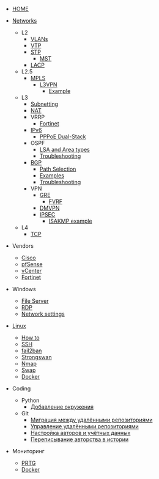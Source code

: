 <!-- docs/_sidebar.md -->


* [HOME](./)

* [Networks](./Networks/routing_protocols_AD)
  * L2
    * [VLANs](./Networks/VLANs/common)
    * [VTP](./Networks/VLANs/vtp)
    * [STP](./Networks/STP/common)
      * [MST](./Networks/STP/mstp)
    * [LACP](./Networks/LACP/config_guide)
  * L2.5
    * [MPLS](./Networks/MPLS/common)
      * [L3VPN](./Networks/MPLS/l3vpn)
        * [Example](./Networks/MPLS/prod_example)
  * L3
    * [Subnetting](./Networks/subneting)
    * [NAT](./Networks/NAT/common)
    * VRRP
      * [Fortinet](./Networks/VRRP/fortinet_example)
    * [IPv6](./Networks/IPv6/basic)
      * [PPPoE Dual-Stack](./Networks/IPv6/pppoe_dual-stack)
    * OSPF
      * [LSA and Area types](./Networks/OSPF/LSA_and_areas)
      * [Troubleshooting](./Networks/OSPF/troubleshoot)
    * [BGP](./Networks/BGP/main_features)
      * [Path Selection](./Networks/BGP/bgp_path_selection)
      * [Examples](./Networks/BGP/bgp_examples)
      * [Troubleshooting](./Networks/BGP/troubleshooting)
    * VPN
      * [GRE](./Networks/VPN/gre)
        * [FVRF](./Networks/VPN/fvrf)
      * [DMVPN](./Networks/VPN/dmvpn)
      * [IPSEC](./Networks/VPN/ipsec)
        * [ISAKMP example](./Networks/VPN/isakmp_example)
  * L4
    * [TCP](./Networks/L4/tcp)
* Vendors
  * [Cisco](./Networks/Vendors/cisco)
  * [pfSense](./Networks/Vendors/pfSense)
  * [vCenter](./vCenter)
  * [Fortinet](./Networks/Vendors/fortigate.md)
* Windows
  * [File Server](./Windows/file_server.md)
  * [RDP](./Windows/rdp.md)
  * [Network settings](./Windows/tcp_settings.md)
* [Linux](./Linux/begin)
  * [How to](./Linux/how_to)
  * [SSH](./Linux/ssh.md)
  * [fail2ban](./Linux/fail2ban)
  * [Strongswan](./Linux/strongswan)
  * [Nmap](./Linux/nmap)
  * [Swap](./Linux/swap)
  * [Docker](./Linux/docker.md)
* Coding
  * Python
    * [Добавление окружения](./Coding/Python/create_environment)
  * Git
    * [Миграция между удалёнными репозиториями](./Coding/Git/migration.md)
    * [Управление удалёнными репозиториями](./Coding/Git/remotes.md)
    * [Настройка авторов и учётных данных](./Coding/Git/credentials.md)
    * [Переписывание авторства в истории](./Coding/Git/rewrite-author.md)
* Мониторинг
  * [PRTG](./Мониторинг/prtg.md)
  * [Docker](./Мониторинг/Создание%20TLS%20сертификатов%20для%20подключения%20к%20Docker.md)